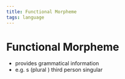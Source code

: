 ```yaml
---
title: Functional Morpheme
tags: language
---
```


# Functional Morpheme
- provides grammatical information
- e.g. s (plural ) third person singular


































































